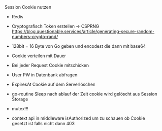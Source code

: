 Session Cookie nutzen
- Redis
- Cryptografisch Token erstellen -> CSPRNG
  https://blog.questionable.services/article/generating-secure-random-numbers-crypto-rand/
- 128bit = 16 Byte von Go geben und encodest die dann mit base64
- Cookie verteilen mit Dauer
- Bei jeder Request Cookie mitschicken

- User PW in Datenbank abfragen

- ExpiresAt Cookie auf dem Serverlöschen
- go-routine Sleep nach ablauf der Zeit cookie wird gelöscht aus Session Storage
- mutex!!!

- context api in middleware isAuthorized um zu schauen ob Cookie gesetzt ist falls nicht dann 403